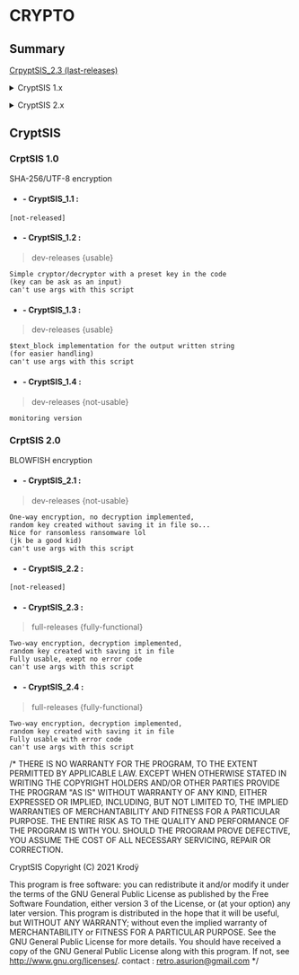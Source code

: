 # CRYPTO

## Summary

[CrpyptSIS_2.3 (last-releases)](https://github.com/Retr0Kr0dy/ScriptVirusMess/tree/main/py/CRYPTOR#--cryptsis_23-)

<details><summary>CryptSIS 1.x</summary>
<p>

[CrpyptSIS_1.1](https://github.com/Retr0Kr0dy/ScriptVirusMess/tree/main/py/CRYPTOR#--cryptsis_11-)
 
[CrpyptSIS_1.2](https://github.com/Retr0Kr0dy/ScriptVirusMess/tree/main/py/CRYPTOR#--cryptsis_12-)

[CrpyptSIS_1.3](https://github.com/Retr0Kr0dy/ScriptVirusMess/tree/main/py/CRYPTOR#--cryptsis_13-)

[CrpyptSIS_1.4](https://github.com/Retr0Kr0dy/ScriptVirusMess/tree/main/py/CRYPTOR#--cryptsis_14-)

</details>
</p>
 
<details><summary>CryptSIS 2.x</summary>
<p>
 
[CrpyptSIS_2.1](https://github.com/Retr0Kr0dy/ScriptVirusMess/tree/main/py/CRYPTOR#--cryptsis_21-)
 
[CrpyptSIS_2.2](https://github.com/Retr0Kr0dy/ScriptVirusMess/tree/main/py/CRYPTOR#--cryptsis_22-)

[CrpyptSIS_2.3](https://github.com/Retr0Kr0dy/ScriptVirusMess/tree/main/py/CRYPTOR#--cryptsis_23-)

[CrpyptSIS_2.4](https://github.com/Retr0Kr0dy/ScriptVirusMess/tree/main/py/CRYPTOR#--cryptsis_24-)
 
</details>
</p>
 
## **CryptSIS**

### **CrptSIS 1.0**

SHA-256/UTF-8 encryption

- #### - CryptSIS_1.1 :

```
[not-released]
```

- #### - CryptSIS_1.2 :

 >dev-releases
 {usable}
 
```
Simple cryptor/decryptor with a preset key in the code 
(key can be ask as an input)
can't use args with this script
```

- #### - CryptSIS_1.3 :

 >dev-releases
 {usable}

```
$text_block implementation for the output written string 
(for easier handling)
can't use args with this script
```

- #### - CryptSIS_1.4 :

 >dev-releases
 {not-usable}

```
monitoring version
```

### **CrptSIS 2.0**

BLOWFISH encryption

- #### - CryptSIS_2.1 :

 >dev-releases
 {not-usable}

```
One-way encryption, no decryption implemented, 
random key created without saving it in file so...
Nice for ransomless ransomware lol 
(jk be a good kid)
can't use args with this script
```

- #### - CryptSIS_2.2 :

```
[not-released]
```

- #### - CryptSIS_2.3 :

 >full-releases
 {fully-functional}

```
Two-way encryption, decryption implemented, 
random key created with saving it in file
Fully usable, exept no error code
can't use args with this script
```

- #### - CryptSIS_2.4 :

 >full-releases
 {fully-functional}

```
Two-way encryption, decryption implemented, 
random key created with saving it in file
Fully usable with error code
can't use args with this script
```




/* 
   THERE IS NO WARRANTY FOR THE PROGRAM, TO THE EXTENT PERMITTED BY
   APPLICABLE LAW.  EXCEPT WHEN OTHERWISE STATED IN WRITING THE COPYRIGHT
   HOLDERS AND/OR OTHER PARTIES PROVIDE THE PROGRAM "AS IS" WITHOUT WARRANTY
   OF ANY KIND, EITHER EXPRESSED OR IMPLIED, INCLUDING, BUT NOT LIMITED TO,
   THE IMPLIED WARRANTIES OF MERCHANTABILITY AND FITNESS FOR A PARTICULAR
   PURPOSE.  THE ENTIRE RISK AS TO THE QUALITY AND PERFORMANCE OF THE PROGRAM
   IS WITH YOU.  SHOULD THE PROGRAM PROVE DEFECTIVE, YOU ASSUME THE COST OF
   ALL NECESSARY SERVICING, REPAIR OR CORRECTION.
   
   CryptSIS
   Copyright (C) 2021  Krodÿ
   
   This program is free software: you can redistribute it and/or modify
   it under the terms of the GNU General Public License as published by
   the Free Software Foundation, either version 3 of the License, or
   (at your option) any later version.
   This program is distributed in the hope that it will be useful,
   but WITHOUT ANY WARRANTY; without even the implied warranty of
   MERCHANTABILITY or FITNESS FOR A PARTICULAR PURPOSE.  See the
   GNU General Public License for more details.
   You should have received a copy of the GNU General Public License
   along with this program.  If not, see <http://www.gnu.org/licenses/>.
contact : retro.asurion@gmail.com
*/
